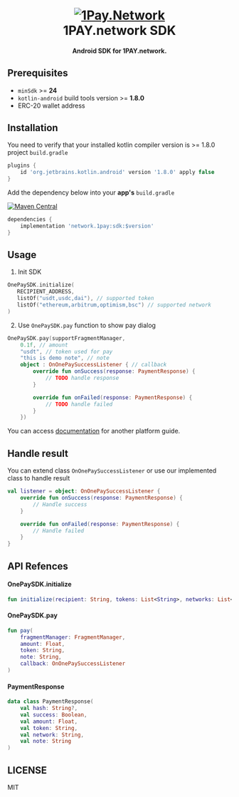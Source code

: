 
<h1 align="center">
  <br>
  <a href="https://1pay.network" alt="1Pay.Network" width="200"><img src="https://1pay.network/assets/dist/imgs/logo.png" alt="1Pay.Network"></a>
  <br>
  1PAY.network SDK
  <br>
</h1>

<h4 align="center">Android SDK for 1PAY.network.</h4>


## Prerequisites

* `minSdk` >= **24**
* `kotlin-android` build tools version >= **1.8.0**
* ERC-20 wallet address

## Installation

You need to verify that your installed kotlin compiler version is >= 1.8.0
project ```build.gradle```

```groovy
plugins {
    id 'org.jetbrains.kotlin.android' version '1.8.0' apply false
}
```
Add the dependency below into your **app's** `build.gradle`<br/>

[![Maven Central](https://img.shields.io/maven-metadata/v.svg?label=Maven%20Central&metadataUrl=https://s01.oss.sonatype.org/service/local/repo_groups/public/content/network/1pay/sdk/maven-metadata.xml)](https://central.sonatype.com/search?q=network.1pay) <br>

```groovy
dependencies {
    implementation 'network.1pay:sdk:$version'
}
```


## Usage
1. Init SDK
```kotlin
OnePaySDK.initialize(
   RECIPIENT_ADDRESS,
   listOf("usdt,usdc,dai"), // supported token
   listOf("ethereum,arbitrum,optimism,bsc") // supported network
)
```

2. Use `OnePaySDK.pay` function to show pay dialog
```kotlin
OnePaySDK.pay(supportFragmentManager,
    0.1f, // amount
    "usdt", // token used for pay
    "this is demo note", // note
    object : OnOnePaySuccessListener { // callback
        override fun onSuccess(response: PaymentResponse) {
            // TODO handle response
        }

        override fun onFailed(response: PaymentResponse) {
            // TODO handle failed
        }
    })
```

You can access [documentation](https://1pay.network/documents) for another platform guide.


## Handle result
You can extend class `OnOnePaySuccessListener` or use our implemented class to handle result
```kotlin
val listener = object: OnOnePaySuccessListener {
    override fun onSuccess(response: PaymentResponse) {
        // Handle success
    }

    override fun onFailed(response: PaymentResponse) {
        // Handle failed
    }
}
```

## API Refences

#### OnePaySDK.initialize
```kotlin
fun initialize(recipient: String, tokens: List<String>, networks: List<String>)
```

#### OnePaySDK.pay
```kotlin
fun pay(
    fragmentManager: FragmentManager,
    amount: Float,
    token: String,
    note: String,
    callback: OnOnePaySuccessListener
)
```

#### PaymentResponse
```kotlin
data class PaymentResponse(
    val hash: String?,
    val success: Boolean,
    val amount: Float,
    val token: String,
    val network: String,
    val note: String
)
```

## LICENSE
MIT
